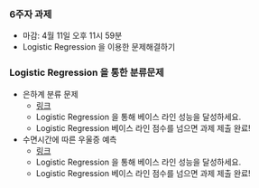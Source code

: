 
### 6주자 과제
- 마감: 4월 11일 오후 11시 59분
- Logistic Regression 을 이용한 문제해결하기

### Logistic Regression 을 통한 분류문제 
- 은하계 분류 문제 
  - [링크](https://www.kaggle.com/t/83adebbaa5554567ab3d79b3cdb54a77)
  - Logistic Regression 을 통해 베이스 라인 성능을 달성하세요.
  - Logistic Regression 베이스 라인 점수를 넘으면 과제 제출 완료!
- 수면시간에 따른 우울증 예측 
  - [링크](https://www.kaggle.com/t/cd62f4ba48b64a699a9d51a460d615a6)
  - Logistic Regression 을 통해 베이스 라인 성능을 달성하세요.
  - Logistic Regression 베이스 라인 점수를 넘으면 과제 제출 완료!


